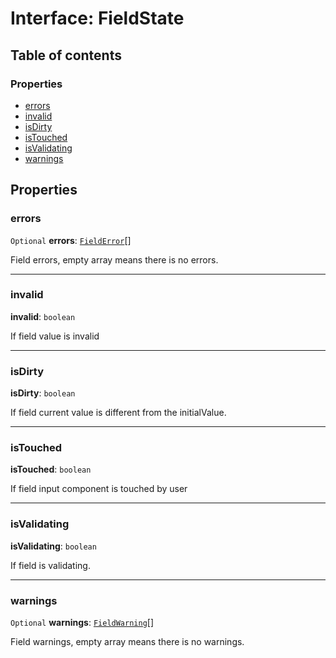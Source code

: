 # Interface: FieldState

## Table of contents

### Properties

* [errors](/en/auto-docs/free-layout-editor/interfaces/FieldState.md#errors)
* [invalid](/en/auto-docs/free-layout-editor/interfaces/FieldState.md#invalid)
* [isDirty](/en/auto-docs/free-layout-editor/interfaces/FieldState.md#isdirty)
* [isTouched](/en/auto-docs/free-layout-editor/interfaces/FieldState.md#istouched)
* [isValidating](/en/auto-docs/free-layout-editor/interfaces/FieldState.md#isvalidating)
* [warnings](/en/auto-docs/free-layout-editor/interfaces/FieldState.md#warnings)

## Properties

### errors

`Optional` **errors**: [`FieldError`](/en/auto-docs/free-layout-editor/types/FieldError.md)\[]

Field errors, empty array means there is no errors.

***

### invalid

**invalid**: `boolean`

If field value is invalid

***

### isDirty

**isDirty**: `boolean`

If field current value is different from the initialValue.

***

### isTouched

**isTouched**: `boolean`

If field input component is touched by user

***

### isValidating

**isValidating**: `boolean`

If field is validating.

***

### warnings

`Optional` **warnings**: [`FieldWarning`](/en/auto-docs/free-layout-editor/types/FieldWarning.md)\[]

Field warnings, empty array means there is no warnings.

